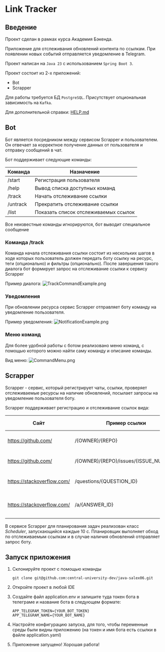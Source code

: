 # Link Tracker

## Введение

Проект сделан в рамках курса Академия Бэкенда.

Приложение для отслеживания обновлений контента по ссылкам.
При появлении новых событий отправляется уведомление в Telegram.

Проект написан на `Java 23` с использованием `Spring Boot 3`.

Проект состоит из 2-х приложений:
* Bot
* Scrapper

Для работы требуется БД `PostgreSQL`. Присутствует опциональная зависимость на `Kafka`.

Для дополнительной справки: [HELP.md](./HELP.md)

## Bot

Бот является посредником между сервисом Scrapper и пользователем. Он отвечает
за корректное получение данных от пользователя и отправку сообщений в чат.

Бот поддерживает следующие команды:

| Команда  |              Назначение              |
|----------|--------------------------------------|
| /start   | Регистрация пользователя             |
| /help    | Вывод списка доступных команд        |
| /track   | Начать отслеживание ссылки           |
| /untrack | Прекратить отслеживание ссылки       |
| /list    | Показать список отслеживаемых ссылок |

Все неизвестные команды игнорируются, бот выводит специальное сообщение

### Команда /track

Команда начала отслеживания ссылки состоит из нескольких шагов в ходе которых пользователь
должен передать боту ссылку на ресурс, теги (опционально) и фильтры (опционально). После завершения
такого диалога бот формирует запрос на отслеживание ссылки к сервису Scrapper

Пример диалога:
![TrackCommandExample.png](TrackCommandExample.png)

### Уведомления

При обновлении ресурса сервис Scrapper отправляет боту команду
на уведомление пользователя.

Пример уведомления:
![NotificationExample.png](NotificationExample.png)

### Меню команд

Для более удобной работы с ботом реализовано меню команд, с помощью
которого можно найти саму команду и описание команды.

Вид меню:
![CommandMenu.png](CommandMenu.png)

## Scrapper

Scrapper - сервис, который регистрирует чаты, ссылки,
проверяет отслеживаемые ресурсы на наличие обновлений,
посылает запросы на уведомление пользователя боту.

Scrapper поддерживает регистрацию и отслеживание ссылок вида:

|            Сайт            |             Пример ссылки             |                  Описание                  | Класс клиента-обработчика |
|----------------------------|---------------------------------------|--------------------------------------------|---------------------------|
| https://github.com/        | /{OWNER}/{REPO}                       | Отслеживание изменений в репозитории       | GitHubRepositoryClient    |
| https://github.com/        | /{OWNER}/{REPO}/issues/{ISSUE_NUMBER} | Отслеживание изменений в задаче (issue)    | GitHubSingleIssueClient   |
| https://stackoverflow.com/ | /questions/{QUESTION_ID}              | Отслеживание измениий вопроса              | SoQuestionClient          |
| https://stackoverflow.com/ | /a/{ANSWER_ID}                        | Отслеживание изменений в ответах на вопрос | SoAnswerClient            |

В сервисе Scrapper для планирования задач реализован класс *Scheduler*, запускающийся каждые
10 с. Планировщик выполняет обход по отслеживаемым ссылкам и в случае наличия обновлений отправляет
запрос боту.

## Запуск приложения

1. Склонируйте проект с помощью команды

   ```shell
   git clone git@github.com:central-university-dev/java-salex06.git
   ```
2. Откройте проект в любой IDE
3. Создайте файл application.env и запишите туда токен бота в телеграме и
   название бота в следующем формате:

   ```shell
   APP_TELEGRAM_TOKEN={YOUR_BOT_TOKEN}
   APP_TELEGRAM_NAME={YOUR_BOT_NAME}
   ```
4. Настройте конфигурацию запуска, для того, чтобы переменные среды были видны
   приложению (на токен и имя бота есть ссылки в файле application.yaml)
5. Приложение запущено! Хорошая работа!

